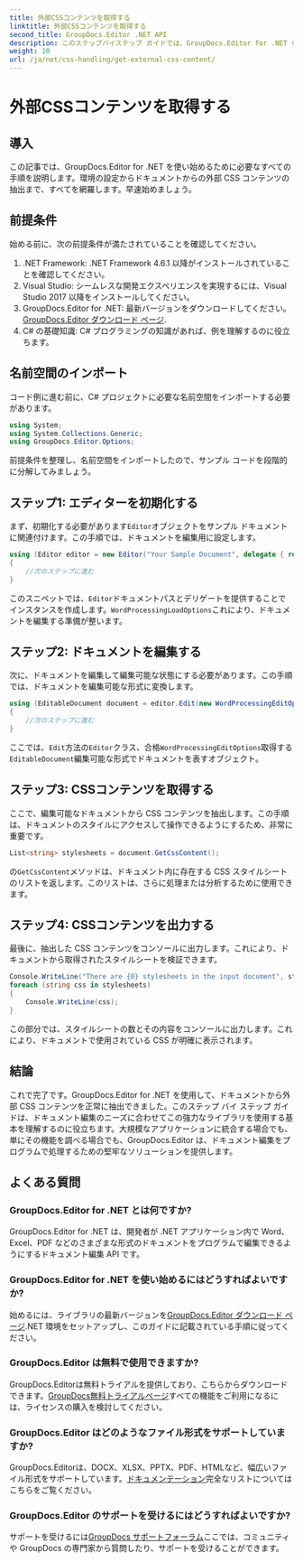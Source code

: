 ```yaml
---
title: 外部CSSコンテンツを取得する
linktitle: 外部CSSコンテンツを取得する
second_title: GroupDocs.Editor .NET API
description: このステップバイステップ ガイドでは、GroupDocs.Editor for .NET を使用してドキュメントから外部 CSS コンテンツを抽出する方法を説明します。ドキュメントを統合する開発者に最適です。
weight: 10
url: /ja/net/css-handling/get-external-css-content/
---
```


# 外部CSSコンテンツを取得する

## 導入
この記事では、GroupDocs.Editor for .NET を使い始めるために必要なすべての手順を説明します。環境の設定からドキュメントからの外部 CSS コンテンツの抽出まで、すべてを網羅します。早速始めましょう。
## 前提条件
始める前に、次の前提条件が満たされていることを確認してください。
1. .NET Framework: .NET Framework 4.6.1 以降がインストールされていることを確認してください。
2. Visual Studio: シームレスな開発エクスペリエンスを実現するには、Visual Studio 2017 以降をインストールしてください。
3.  GroupDocs.Editor for .NET: 最新バージョンをダウンロードしてください。[GroupDocs.Editor ダウンロード ページ](https://releases.groupdocs.com/editor/net/).
4. C# の基礎知識: C# プログラミングの知識があれば、例を理解するのに役立ちます。
## 名前空間のインポート
コード例に進む前に、C# プロジェクトに必要な名前空間をインポートする必要があります。
```csharp
using System;
using System.Collections.Generic;
using GroupDocs.Editor.Options;
```
前提条件を整理し、名前空間をインポートしたので、サンプル コードを段階的に分解してみましょう。
## ステップ1: エディターを初期化する
まず、初期化する必要があります`Editor`オブジェクトをサンプル ドキュメントに関連付けます。この手順では、ドキュメントを編集用に設定します。
```csharp
using (Editor editor = new Editor("Your Sample Document", delegate { return new WordProcessingLoadOptions(); }))
{
    //次のステップに進む
}
```
このスニペットでは、`Editor`ドキュメントパスとデリゲートを提供することでインスタンスを作成します。`WordProcessingLoadOptions`これにより、ドキュメントを編集する準備が整います。
## ステップ2: ドキュメントを編集する
次に、ドキュメントを編集して編集可能な状態にする必要があります。この手順では、ドキュメントを編集可能な形式に変換します。
```csharp
using (EditableDocument document = editor.Edit(new WordProcessingEditOptions()))
{
    //次のステップに進む
}
```
ここでは、`Edit`方法の`Editor`クラス、合格`WordProcessingEditOptions`取得する`EditableDocument`編集可能な形式でドキュメントを表すオブジェクト。
## ステップ3: CSSコンテンツを取得する
ここで、編集可能なドキュメントから CSS コンテンツを抽出します。この手順は、ドキュメントのスタイルにアクセスして操作できるようにするため、非常に重要です。
```csharp
List<string> stylesheets = document.GetCssContent();
```
の`GetCssContent`メソッドは、ドキュメント内に存在する CSS スタイルシートのリストを返します。このリストは、さらに処理または分析するために使用できます。
## ステップ4: CSSコンテンツを出力する
最後に、抽出した CSS コンテンツをコンソールに出力します。これにより、ドキュメントから取得されたスタイルシートを検証できます。
```csharp
Console.WriteLine("There are {0} stylesheets in the input document", stylesheets.Count);
foreach (string css in stylesheets)
{
    Console.WriteLine(css);
}
```
この部分では、スタイルシートの数とその内容をコンソールに出力します。これにより、ドキュメントで使用されている CSS が明確に表示されます。
## 結論
これで完了です。GroupDocs.Editor for .NET を使用して、ドキュメントから外部 CSS コンテンツを正常に抽出できました。このステップ バイ ステップ ガイドは、ドキュメント編集のニーズに合わせてこの強力なライブラリを使用する基本を理解するのに役立ちます。大規模なアプリケーションに統合する場合でも、単にその機能を調べる場合でも、GroupDocs.Editor は、ドキュメント編集をプログラムで処理するための堅牢なソリューションを提供します。
## よくある質問
### GroupDocs.Editor for .NET とは何ですか?
GroupDocs.Editor for .NET は、開発者が .NET アプリケーション内で Word、Excel、PDF などのさまざまな形式のドキュメントをプログラムで編集できるようにするドキュメント編集 API です。
### GroupDocs.Editor for .NET を使い始めるにはどうすればよいですか?
始めるには、ライブラリの最新バージョンを[GroupDocs.Editor ダウンロード ページ](https://releases.groupdocs.com/editor/net/).NET 環境をセットアップし、このガイドに記載されている手順に従ってください。
### GroupDocs.Editor は無料で使用できますか?
 GroupDocs.Editorは無料トライアルを提供しており、こちらからダウンロードできます。[GroupDocs無料トライアルページ](https://releases.groupdocs.com/)すべての機能をご利用になるには、ライセンスの購入を検討してください。
### GroupDocs.Editor はどのようなファイル形式をサポートしていますか?
 GroupDocs.Editorは、DOCX、XLSX、PPTX、PDF、HTMLなど、幅広いファイル形式をサポートしています。[ドキュメンテーション](https://tutorials.groupdocs.com/editor/net/)完全なリストについてはこちらをご覧ください。
### GroupDocs.Editor のサポートを受けるにはどうすればよいですか?
サポートを受けるには[GroupDocs サポートフォーラム](https://forum.groupdocs.com/c/editor/20)ここでは、コミュニティや GroupDocs の専門家から質問したり、サポートを受けることができます。